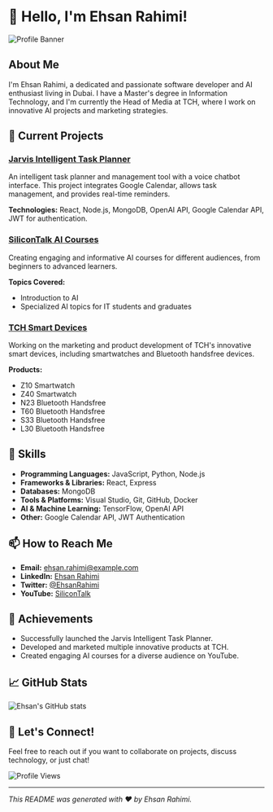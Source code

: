 # 👋 Hello, I'm Ehsan Rahimi!

![Profile Banner](https://source.unsplash.com/random/1200x300) <!-- Replace this with a personal banner if you have one -->

## About Me

I'm Ehsan Rahimi, a dedicated and passionate software developer and AI enthusiast living in Dubai. I have a Master's degree in Information Technology, and I'm currently the Head of Media at TCH, where I work on innovative AI projects and marketing strategies.

## 🔭 Current Projects

### [Jarvis Intelligent Task Planner](https://github.com/EsanRAHIMI/Jarvis)
An intelligent task planner and management tool with a voice chatbot interface. This project integrates Google Calendar, allows task management, and provides real-time reminders.

**Technologies:** React, Node.js, MongoDB, OpenAI API, Google Calendar API, JWT for authentication.

### [SiliconTalk AI Courses](https://www.youtube.com/channel/UCsilicontalk)
Creating engaging and informative AI courses for different audiences, from beginners to advanced learners.

**Topics Covered:**
- Introduction to AI
- Specialized AI topics for IT students and graduates

### [TCH Smart Devices](https://www.tchfit.com)
Working on the marketing and product development of TCH's innovative smart devices, including smartwatches and Bluetooth handsfree devices.

**Products:**
- Z10 Smartwatch
- Z40 Smartwatch
- N23 Bluetooth Handsfree
- T60 Bluetooth Handsfree
- S33 Bluetooth Handsfree
- L30 Bluetooth Handsfree

## 🌱 Skills

- **Programming Languages:** JavaScript, Python, Node.js
- **Frameworks & Libraries:** React, Express
- **Databases:** MongoDB
- **Tools & Platforms:** Visual Studio, Git, GitHub, Docker
- **AI & Machine Learning:** TensorFlow, OpenAI API
- **Other:** Google Calendar API, JWT Authentication

## 📫 How to Reach Me

- **Email:** ehsan.rahimi@example.com
- **LinkedIn:** [Ehsan Rahimi](https://www.linkedin.com/in/ehsanrahimi)
- **Twitter:** [@EhsanRahimi](https://twitter.com/EhsanRahimi)
- **YouTube:** [SiliconTalk](https://www.youtube.com/channel/UCsilicontalk)

## 🚀 Achievements

- Successfully launched the Jarvis Intelligent Task Planner.
- Developed and marketed multiple innovative products at TCH.
- Created engaging AI courses for a diverse audience on YouTube.

## 📈 GitHub Stats

![Ehsan's GitHub stats](https://github-readme-stats.vercel.app/api?username=EsanRAHIMI&show_icons=true&theme=radical)

## 💬 Let's Connect!

Feel free to reach out if you want to collaborate on projects, discuss technology, or just chat!

![Profile Views](https://komarev.com/ghpvc/?username=EsanRAHIMI&style=flat-square&color=blue)

---

*This README was generated with ❤️ by Ehsan Rahimi.*
